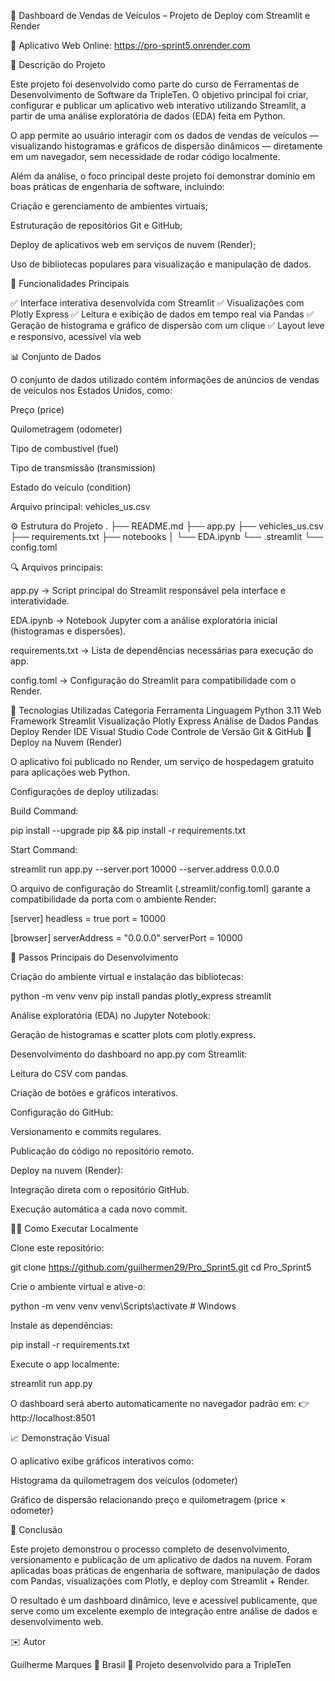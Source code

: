 🚗 Dashboard de Vendas de Veículos – Projeto de Deploy com Streamlit e Render








🔗 Aplicativo Web Online: https://pro-sprint5.onrender.com

📖 Descrição do Projeto

Este projeto foi desenvolvido como parte do curso de Ferramentas de Desenvolvimento de Software da TripleTen.
O objetivo principal foi criar, configurar e publicar um aplicativo web interativo utilizando Streamlit, a partir de uma análise exploratória de dados (EDA) feita em Python.

O app permite ao usuário interagir com os dados de vendas de veículos — visualizando histogramas e gráficos de dispersão dinâmicos — diretamente em um navegador, sem necessidade de rodar código localmente.

Além da análise, o foco principal deste projeto foi demonstrar domínio em boas práticas de engenharia de software, incluindo:

Criação e gerenciamento de ambientes virtuais;

Estruturação de repositórios Git e GitHub;

Deploy de aplicativos web em serviços de nuvem (Render);

Uso de bibliotecas populares para visualização e manipulação de dados.

🧩 Funcionalidades Principais

✅ Interface interativa desenvolvida com Streamlit
✅ Visualizações com Plotly Express
✅ Leitura e exibição de dados em tempo real via Pandas
✅ Geração de histograma e gráfico de dispersão com um clique
✅ Layout leve e responsivo, acessível via web

📊 Conjunto de Dados

O conjunto de dados utilizado contém informações de anúncios de vendas de veículos nos Estados Unidos, como:

Preço (price)

Quilometragem (odometer)

Tipo de combustível (fuel)

Tipo de transmissão (transmission)

Estado do veículo (condition)

Arquivo principal:
vehicles_us.csv

⚙️ Estrutura do Projeto
.
├── README.md
├── app.py
├── vehicles_us.csv
├── requirements.txt
├── notebooks
│   └── EDA.ipynb
└── .streamlit
    └── config.toml

🔍 Arquivos principais:

app.py → Script principal do Streamlit responsável pela interface e interatividade.

EDA.ipynb → Notebook Jupyter com a análise exploratória inicial (histogramas e dispersões).

requirements.txt → Lista de dependências necessárias para execução do app.

config.toml → Configuração do Streamlit para compatibilidade com o Render.

🧠 Tecnologias Utilizadas
Categoria	Ferramenta
Linguagem	Python 3.11
Web Framework	Streamlit
Visualização	Plotly Express
Análise de Dados	Pandas
Deploy	Render
IDE	Visual Studio Code
Controle de Versão	Git & GitHub
🚀 Deploy na Nuvem (Render)

O aplicativo foi publicado no Render, um serviço de hospedagem gratuito para aplicações web Python.

Configurações de deploy utilizadas:

Build Command:

pip install --upgrade pip && pip install -r requirements.txt


Start Command:

streamlit run app.py --server.port 10000 --server.address 0.0.0.0


O arquivo de configuração do Streamlit (.streamlit/config.toml) garante a compatibilidade da porta com o ambiente Render:

[server]
headless = true
port = 10000

[browser]
serverAddress = "0.0.0.0"
serverPort = 10000

🧮 Passos Principais do Desenvolvimento

Criação do ambiente virtual e instalação das bibliotecas:

python -m venv venv
pip install pandas plotly_express streamlit


Análise exploratória (EDA) no Jupyter Notebook:

Geração de histogramas e scatter plots com plotly.express.

Desenvolvimento do dashboard no app.py com Streamlit:

Leitura do CSV com pandas.

Criação de botões e gráficos interativos.

Configuração do GitHub:

Versionamento e commits regulares.

Publicação do código no repositório remoto.

Deploy na nuvem (Render):

Integração direta com o repositório GitHub.

Execução automática a cada novo commit.

🧑‍💻 Como Executar Localmente

Clone este repositório:

git clone https://github.com/guilhermen29/Pro_Sprint5.git
cd Pro_Sprint5


Crie o ambiente virtual e ative-o:

python -m venv venv
venv\Scripts\activate  # Windows


Instale as dependências:

pip install -r requirements.txt


Execute o app localmente:

streamlit run app.py


O dashboard será aberto automaticamente no navegador padrão em:
👉 http://localhost:8501

📈 Demonstração Visual

O aplicativo exibe gráficos interativos como:

Histograma da quilometragem dos veículos (odometer)

Gráfico de dispersão relacionando preço e quilometragem (price × odometer)

🏁 Conclusão

Este projeto demonstrou o processo completo de desenvolvimento, versionamento e publicação de um aplicativo de dados na nuvem.
Foram aplicadas boas práticas de engenharia de software, manipulação de dados com Pandas, visualizações com Plotly, e deploy com Streamlit + Render.

O resultado é um dashboard dinâmico, leve e acessível publicamente, que serve como um excelente exemplo de integração entre análise de dados e desenvolvimento web.

✉️ Autor

Guilherme Marques
📍 Brasil
💼 Projeto desenvolvido para a TripleTen